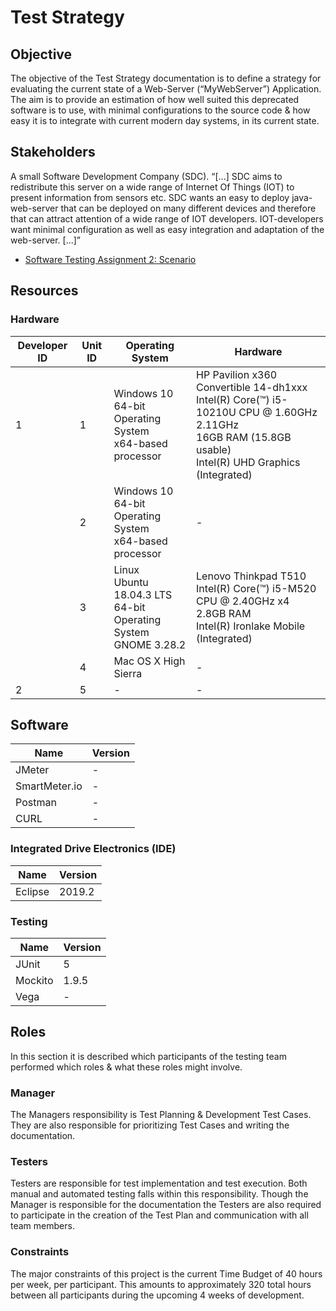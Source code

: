 # Test Strategy
## Objective
The objective of the Test Strategy documentation is to define a strategy for evaluating the current state of a Web-Server
(“MyWebServer”) Application. The aim is to provide an estimation of how well suited this deprecated software is to use,
with minimal configurations to the source code & how easy it is to integrate with current modern day systems, in its current state.

## Stakeholders
A small Software Development Company (SDC).
“[...] SDC aims to redistribute this server on a wide range of Internet Of Things (IOT) to present information from sensors etc. 
SDC wants an easy to deploy java-web-server that can be deployed on many different devices and therefore that can attract attention 
of a wide range of IOT developers. IOT-developers want minimal configuration as well as easy integration and adaptation of the 
web-server. [...]” 

- [Software Testing Assignment 2: Scenario](https://coursepress.lnu.se/kurs/mjukvarutestning/labs/a2/)

## Resources
### Hardware
| Developer ID | Unit ID | Operating System | Hardware |
|---|---|---|---|
| 1 | 1 | Windows 10<br>64-bit Operating System<br>x64-based processor | HP Pavilion x360 Convertible 14-dh1xxx<br>Intel(R) Core(™) i5-10210U CPU @ 1.60GHz 2.11GHz<br>16GB RAM (15.8GB usable)<br>Intel(R) UHD Graphics (Integrated) |
|   | 2 | Windows 10<br>64-bit Operating System<br>x64-based processor | - |
|   | 3 | Linux<br>Ubuntu 18.04.3 LTS<br>64-bit Operating System<br>GNOME 3.28.2 | Lenovo Thinkpad T510<br>Intel(R) Core(™) i5-M520 CPU @ 2.40GHz x4<br>2.8GB RAM<br>Intel(R) Ironlake Mobile (Integrated) |
|   | 4 | Mac OS X High Sierra | - |
| 2 | 5 | - | - |

## Software
| Name | Version |
|---|---|
| JMeter | - |
| SmartMeter.io | - |
| Postman | - |
| CURL | - |

### Integrated Drive Electronics (IDE)
| Name | Version |
|---|---|
| Eclipse | 2019.2 |

### Testing
| Name | Version |
|---|---|
| JUnit | 5 |
| Mockito | 1.9.5 |
| Vega | - |

## Roles
In this section it is described which participants of the testing team performed which roles & what these roles might involve.

### Manager
The Managers responsibility is Test Planning & Development Test Cases. They are also responsible for prioritizing Test Cases and writing the documentation.

### Testers
Testers are responsible for test implementation and test execution. Both manual and automated testing falls within this responsibility. Though the Manager is responsible for the documentation the Testers are also required to participate in the creation of the Test Plan and communication with all team members.

### Constraints
The major constraints of this project is the current Time Budget of 40 hours per week, per participant. This amounts to approximately 320 total hours between all participants during the upcoming 4 weeks of development.
